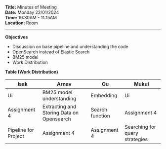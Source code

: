<div class="container">

**Title:** Minutes of Meeting   
**Date:** Monday 22/01/2024  
**Time:** 10:30AM - 11:15AM  
**Location:** Room

---

**Objectives**

- Discussion on base pipeline and understanding the code
- OpenSearch instead of Elastic Search
- BM25 model
- Work Distribution


**Table (Work Distribution)**

|Isak|Arnav|Ou|Mukul|
|---|---|---|---|
|Ui|BM25 model understanding|Embedding|Ui|
|Assignment 4|Extracting and Storing Data on Opensearch|Search function|Assignment 4|
|Pipeline for Project|Assignment 4|Assignment 4|Searching for query strategies|
